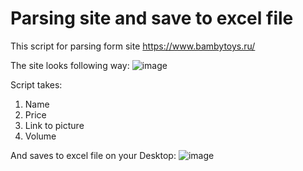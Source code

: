 # Parsing site and save to excel file
This script for parsing form site https://www.bambytoys.ru/

The site looks following way:
![image](https://github.com/kioneta/Parsing/assets/110675077/1a7c2ffc-15c8-4d3c-8fa8-8a3739fb4258)


Script takes:
1.  Name
2.  Price
3.  Link to picture
4.  Volume

And saves to excel file on your Desktop:
![image](https://github.com/kioneta/Parsing/assets/110675077/8e707982-7bed-43bb-b064-6c69281cd28f)
